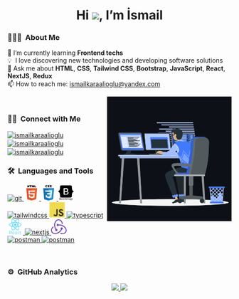 <h1 align="center">Hi <img src="https://media.giphy.com/media/hvRJCLFzcasrR4ia7z/giphy.gif" width="28">, I’m İsmail</h1> 

### 👨🏻‍💻 &nbsp;About Me

🌱&nbsp;I’m currently learning **Frontend techs** <br />
💡&nbsp;&nbsp;I love discovering new technologies and developing software solutions <br />
💬&nbsp;Ask me about **HTML**, **CSS**, **Tailwind CSS**, **Bootstrap**, **JavaScript**, **React**, **NextJS**, **Redux** <br />
📫&nbsp;How to reach me: ismailkaraalioglu@yandex.com <br />

<!-- <img alt="Night Coding" src="https://raw.githubusercontent.com/AVS1508/AVS1508/master/assets/Night-Coding.gif" align="right"/> -->

<img height="280px" align="right" alt="Github Header" src="images/coding_2.gif" />

<br />

### 🤝🏻 &nbsp;Connect with Me

<p align="left">
<a href="https://www.linkedin.com/in/ismailkaraalioglu/">
<img align="center" src="https://raw.githubusercontent.com/rahuldkjain/github-profile-readme-generator/master/src/images/icons/Social/linked-in-alt.svg" alt="ismailkaraalioglu" height="25" width="30" /> 
</a>
<a href="https://twitter.com/KIsmailll">
<img align="center" src="https://raw.githubusercontent.com/rahuldkjain/github-profile-readme-generator/master/src/images/icons/Social/twitter.svg" alt="ismailkaraalioglu" height="25" width="30" />  
</a>
<a href="https://instagram.com/ismaillkaraalioglu">
<img align="center" src="https://raw.githubusercontent.com/rahuldkjain/github-profile-readme-generator/master/src/images/icons/Social/instagram.svg" alt="ismailkaraalioglu" height="25" width="30" />
</a>
</p>

### 🛠 &nbsp;Languages and Tools

<p align="left"> 
<a href="https://git-scm.com/">
  <img src="https://www.vectorlogo.zone/logos/git-scm/git-scm-icon.svg" alt="git" width="35" height="35">  
</a>  
<a href="https://www.w3schools.com/html/">
  <img src="https://raw.githubusercontent.com/devicons/devicon/master/icons/html5/html5-original-wordmark.svg" alt="html5" width="35" height="35">  
</a>
<a href="https://www.w3schools.com/css/">
  <img src="https://raw.githubusercontent.com/devicons/devicon/master/icons/css3/css3-original-wordmark.svg" alt="css3" width="35" height="35">  
</a>
<a href="https://getbootstrap.com">
  <img src="https://raw.githubusercontent.com/devicons/devicon/master/icons/bootstrap/bootstrap-plain-wordmark.svg" alt="bootstrap" width="35" height="35">  
</a>
<a href="https://tailwindcss.com">
  <img src='https://raw.githubusercontent.com/rahulbanerjee26/githubAboutMeGenerator/main/icons/tailwind.svg' alt="tailwindcss" width="35" height="35">
</a>
<a href="https://www.javascript.com/">
  <img src="https://raw.githubusercontent.com/devicons/devicon/master/icons/javascript/javascript-original.svg" alt="javascript" width="35" height="35">  
</a>
<a href="https://www.typescriptlang.org/">
  <img src="https://cdn.worldvectorlogo.com/logos/typescript.svg" alt="typescript" width="35" height="35">  
</a>
<a href="https://reactjs.org/">
  <img src="https://raw.githubusercontent.com/devicons/devicon/master/icons/react/react-original-wordmark.svg" alt="react" width="35" height="35">  
</a>   
<a href="https://nextjs.org/">
  <img src="https://camo.githubusercontent.com/e1e113df83e7731fdb90f6f0ab2eeb155fd1b48c27d99814dcf1c23c0acdc6a2/68747470733a2f2f6173736574732e76657263656c2e636f6d2f696d6167652f75706c6f61642f76313636323133303535392f6e6578746a732f49636f6e5f6461726b5f6261636b67726f756e642e706e67" alt="nextjs" width="40" height="40">  
</a>
<a href="https://redux.js.org">
  <img src="https://raw.githubusercontent.com/devicons/devicon/master/icons/redux/redux-original.svg" alt="redux" width="35" height="35">  
</a>
<br />
<a href="https://postman.com">
  <img src="https://www.vectorlogo.zone/logos/getpostman/getpostman-icon.svg" alt="postman" width="35" height="35"/>
</a>
<a href="https://graphql.org">
  <img src="https://graphql.org/img/logo.svg" alt="postman" width="35" height="35"/>
</a>
</p>
 
<br />
 
 ### ⚙️ &nbsp;GitHub Analytics

<p align="center">
<a href="https://github.com/ismailkaraalioglu">
  <img width="49.5%" src="https://github-readme-stats-eight-theta.vercel.app/api?username=ismailkaraalioglu&show_icons=true&theme=algolia&include_all_commits=true&count_private=true"/>
  <img width="49.5%" src="https://github-readme-stats-eight-theta.vercel.app/api/top-langs/?username=ismailkaraalioglu&layout=compact&langs_count=8&theme=algolia"/>
</a>
</p>
